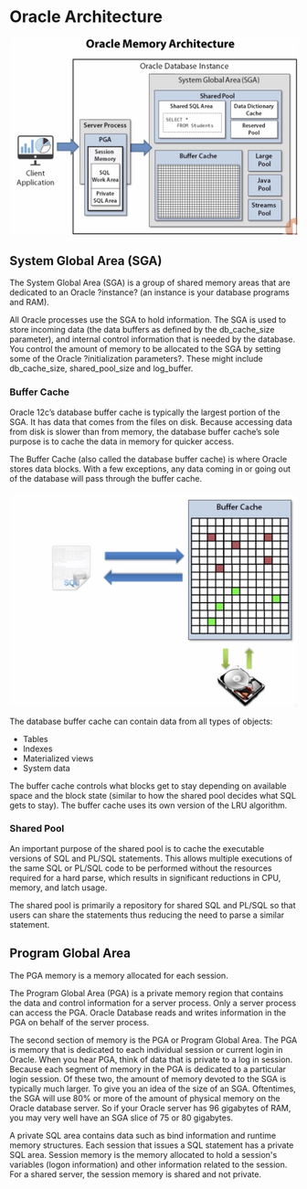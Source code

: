 # Oracle Architecture

![oracle-architecture.png](images/oracle-architecture.png)

## System Global Area (SGA)

The System Global Area (SGA) is a group of shared memory areas that are dedicated to an Oracle ?instance? (an instance is your database programs and RAM).

All Oracle processes use the SGA to hold information. The SGA is used to store incoming data (the data buffers as defined by the db_cache_size parameter), and internal control information that is needed by the database. You control the amount of memory to be allocated to the SGA by setting some of the Oracle ?initialization parameters?.  These might include db_cache_size, shared_pool_size and log_buffer.

### Buffer Cache

Oracle 12c’s database buffer cache is typically the largest portion of the SGA. It has data that comes from the files on disk. Because accessing data from disk is slower than from memory, the database buffer cache’s sole purpose is to cache the data in memory for quicker access.

The Buffer Cache (also called the database buffer cache) is where Oracle stores data blocks.  With a few exceptions, any data coming in or going out of the database will pass through the buffer cache.


![buffer-cache.png](images/buffer-cache.png)

The database buffer cache can contain data from all types of objects:

* Tables
* Indexes
* Materialized views
* System data

The buffer cache controls what blocks get to stay depending on available space and the block state (similar to how the shared pool decides what SQL gets to stay). The buffer cache uses its own version of the LRU algorithm.

### Shared Pool

An important purpose of the shared pool is to cache the executable versions of SQL and PL/SQL statements. This allows multiple executions of the same SQL or PL/SQL code to be performed without the resources required for a hard parse, which results in significant reductions in CPU, memory, and latch usage.

The shared pool is primarily a repository for shared SQL and PL/SQL so that users can share the statements thus reducing the need to parse a similar statement. 

## Program Global Area

The PGA memory is a memory allocated for each session.

The Program Global Area (PGA) is a private memory region that contains the data and control information for a server process. Only a server process can access the PGA. Oracle Database reads and writes information in the PGA on behalf of the server process.

The second section of memory is the PGA or Program Global Area. The PGA is memory that is dedicated to each individual session or current login in Oracle. When you hear PGA, think of data that is private to a log in session. Because each segment of memory in the PGA is dedicated to a particular login session. Of these two, the amount of memory devoted to the SGA is typically much larger. To give you an idea of the size of an SGA. Oftentimes, the SGA will use 80% or more of the amount of physical memory on the Oracle database server. So if your Oracle server has 96 gigabytes of RAM, you may very well have an SGA slice of 75 or 80 gigabytes.

A private SQL area contains data such as bind information and runtime memory structures. Each session that issues a SQL statement has a private SQL area. Session memory is the memory allocated to hold a session's variables (logon information) and other information related to the session. For a shared server, the session memory is shared and not private.

